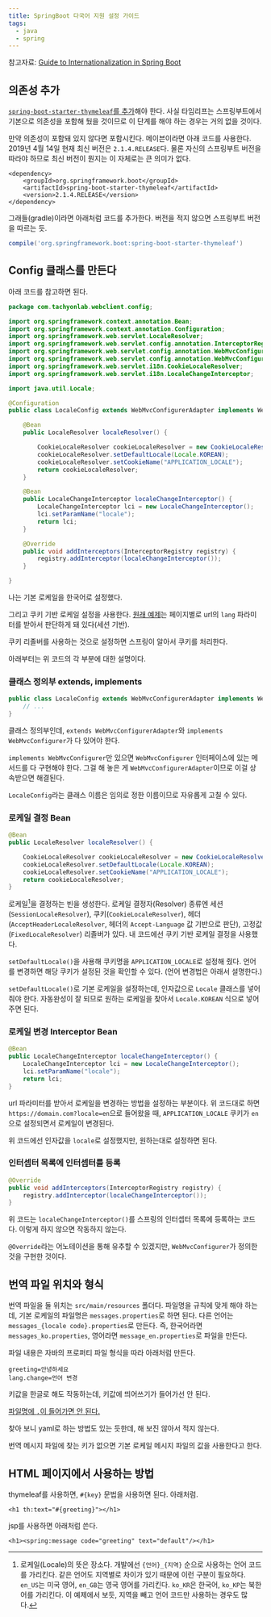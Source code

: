 ```yaml
---
title: SpringBoot 다국어 지원 설정 가이드
tags:
  - java
  - spring
---
```


참고자료: [Guide to Internationalization in Spring Boot][baeldung]

[baeldung]: https://www.baeldung.com/spring-boot-internationalization

## 의존성 추가

[`spring-boot-starter-thymeleaf`를 추가][1]해야 한다. 사실 타임리프는 스프링부트에서 기본으로 의존성을 포함해 뒀을 것이므로 이 단계를 해야 하는 경우는 거의 없을 것이다.

[1]: https://search.maven.org/classic/#search%7Cgav%7C1%7Cg%3A%22org.springframework.boot%22%20AND%20a%3A%22spring-boot-starter-thymeleaf%22

만약 의존성이 포함돼 있지 않다면 포함시킨다. 메이븐이라면 아래 코드를 사용한다. 2019년 4월 14일 현재 최신 버전은 `2.1.4.RELEASE`다. 물론 자신의 스프링부트 버전을 따라야 하므로 최신 버전이 뭔지는 이 자체로는 큰 의미가 없다.

~~~
<dependency>
    <groupId>org.springframework.boot</groupId>
    <artifactId>spring-boot-starter-thymeleaf</artifactId>
    <version>2.1.4.RELEASE</version>
</dependency>
~~~

그래들(gradle)이라면 아래처럼 코드를 추가한다. 버전을 적지 않으면 스프링부트 버전을 따르는 듯.

~~~ groovy
compile('org.springframework.boot:spring-boot-starter-thymeleaf')
~~~


## Config 클래스를 만든다

아래 코드를 참고하면 된다. 

~~~ java
package com.tachyonlab.webclient.config;

import org.springframework.context.annotation.Bean;
import org.springframework.context.annotation.Configuration;
import org.springframework.web.servlet.LocaleResolver;
import org.springframework.web.servlet.config.annotation.InterceptorRegistry;
import org.springframework.web.servlet.config.annotation.WebMvcConfigurer;
import org.springframework.web.servlet.config.annotation.WebMvcConfigurerAdapter;
import org.springframework.web.servlet.i18n.CookieLocaleResolver;
import org.springframework.web.servlet.i18n.LocaleChangeInterceptor;

import java.util.Locale;

@Configuration
public class LocaleConfig extends WebMvcConfigurerAdapter implements WebMvcConfigurer {

    @Bean
    public LocaleResolver localeResolver() {

        CookieLocaleResolver cookieLocaleResolver = new CookieLocaleResolver();
        cookieLocaleResolver.setDefaultLocale(Locale.KOREAN);
        cookieLocaleResolver.setCookieName("APPLICATION_LOCALE");
        return cookieLocaleResolver;
    }

    @Bean
    public LocaleChangeInterceptor localeChangeInterceptor() {
        LocaleChangeInterceptor lci = new LocaleChangeInterceptor();
        lci.setParamName("locale");
        return lci;
    }

    @Override
    public void addInterceptors(InterceptorRegistry registry) {
        registry.addInterceptor(localeChangeInterceptor());
    }

}
~~~

나는 기본 로케일을 한국어로 설정했다.

그리고 쿠키 기반 로케일 설정을 사용한다. [원래 예제][baeldung]는 페이지별로 url의 `lang` 파라미터를 받아서 판단하게 돼 있다(세션 기반).

쿠키 리졸버를 사용하는 것으로 설정하면 스프링이 알아서 쿠키를 처리한다.

아래부터는 위 코드의 각 부분에 대한 설명이다.


### 클래스 정의부 extends, implements

~~~ java
public class LocaleConfig extends WebMvcConfigurerAdapter implements WebMvcConfigurer {
	// ...
}
~~~

클래스 정의부인데, `extends WebMvcConfigurerAdapter`와 `implements WebMvcConfigurer`가 다 있어야 한다.

`implements WebMvcConfigurer`만 있으면 `WebMvcConfigurer` 인터페이스에 있는 메서드를 다 구현해야 한다. 그걸 해 놓은 게 `WebMvcConfigurerAdapter`이므로 이걸 상속받으면 해결된다.

`LocaleConfig`라는 클래스 이름은 임의로 정한 이름이므로 자유롭게 고칠 수 있다.


### 로케일 결정 Bean

~~~ java
@Bean
public LocaleResolver localeResolver() {

    CookieLocaleResolver cookieLocaleResolver = new CookieLocaleResolver();
    cookieLocaleResolver.setDefaultLocale(Locale.KOREAN);
    cookieLocaleResolver.setCookieName("APPLICATION_LOCALE");
    return cookieLocaleResolver;
}
~~~

로케일[^locale]을 결정하는 빈을 생성한다. 로케일 결정자(Resolver) 종류엔 세션(`SessionLocaleResolver`), 쿠키(`CookieLocaleResolver`), 헤더(`AcceptHeaderLocaleResolver`, 헤더의 `Accept-Language` 값 기반으로 판단), 고정값(`FixedLocaleResolver`) 리졸버가 있다. 내 코드에선 쿠키 기반 로케일 결정을 사용했다.

`setDefaultLocale()`을 사용해 쿠키명을 `APPLICATION_LOCALE`로 설정해 줬다. 언어를 변경하면 해당 쿠키가 설정된 것을 확인할 수 있다. (언어 변경법은 아래서 설명한다.)

`setDefaultLocale()`로 기본 로케일을 설정하는데, 인자값으로 `Locale` 클래스를 넣어 줘야 한다. 자동완성이 잘 되므로 원하는 로케일을 찾아서 `Locale.KOREAN` 식으로 넣어 주면 된다.

[^locale]: 로케일(Locale)의 뜻은 장소다. 개발에선 `{언어}_{지역}` 순으로 사용하는 언어 코드를 가리킨다. 같은 언어도 지역별로 차이가 있기 때문에 이런 구분이 필요하다. `en_US`는 미국 영어, `en_GB`는 영국 영어를 가리킨다. `ko_KR`은 한국어, `ko_KP`는 북한어를 가리킨다. 이 예제에서 보듯, 지역을 빼고 언어 코드만 사용하는 경우도 많다.


### 로케일 변경 Interceptor Bean

~~~ java
@Bean
public LocaleChangeInterceptor localeChangeInterceptor() {
    LocaleChangeInterceptor lci = new LocaleChangeInterceptor();
    lci.setParamName("locale");
    return lci;
}
~~~

url 파라미터를 받아서 로케일을 변경하는 방법을 설정하는 부분이다. 위 코드대로 하면 `https://domain.com?locale=en`으로 들어왔을 때, `APPLICATION_LOCALE` 쿠키가 `en`으로 설정되면서 로케일이 변경된다.

위 코드에선 인자값을 `locale`로 설정했지만, 원하는대로 설정하면 된다.


### 인터셉터 목록에 인터셉터를 등록

~~~ java
@Override
public void addInterceptors(InterceptorRegistry registry) {
    registry.addInterceptor(localeChangeInterceptor());
}
~~~

위 코드는 `localeChangeInterceptor()`를 스프링의 인터셉터 목록에 등록하는 코드다. 이렇게 하지 않으면 작동하지 않는다.

`@Override`라는 어노테이션을 통해 유추할 수 있겠지만, `WebMvcConfigurer`가 정의한 것을 구현한 것이다.


## 번역 파일 위치와 형식

번역 파일을 둘 위치는 `src/main/resources` 폴더다. 파일명을 규칙에 맞게 해야 하는데, 기본 로케일의 파일명은 `messages.properties`로 하면 된다. 다른 언어는 `messages_{locale code}.properties`로 만든다. 즉, 한국어라면 `messages_ko.properties`, 영어라면 `message_en.properties`로 파일을 만든다.

파일 내용은 자바의 프로퍼티 파일 형식을 따라 아래처럼 만든다. 

~~~
greeting=안녕하세요
lang.change=언어 변경
~~~

키값을 한글로 해도 작동하는데, 키값에 띄어쓰기가 들어가선 안 된다.

[파일명에 `.`이 들어가면 안 된다.](http://blog.hkwon.me/spring-boot-spring-i18n-configuration/)

찾아 보니 yaml로 하는 방법도 있는 듯한데, 해 보진 않아서 적지 않는다.

번역 메시지 파일에 찾는 키가 없으면 기본 로케일 메시지 파일의 값을 사용한다고 한다.


## HTML 페이지에서 사용하는 방법

thymeleaf를 사용하면, `#{key}` 문법을 사용하면 된다. 아래처럼.

~~~
<h1 th:text="#{greeting}"></h1>
~~~

jsp를 사용하면 아래처럼 쓴다.

~~~
<h1><spring:message code="greeting" text="default"/></h1>
~~~

